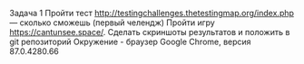 Задача 1
Пройти тест http://testingchallenges.thetestingmap.org/index.php — сколько сможешь (первый челендж)
Пройти игру https://cantunsee.space/.
Сделать скриншоты результатов и положить в git репозиторий 
Окружение - браузер Google Chrome, версия 87.0.4280.66
